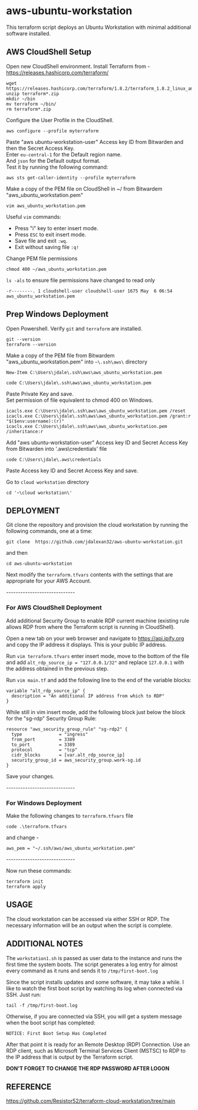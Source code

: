 # aws-ubuntu-workstation
This terraform script deploys an Ubuntu Workstation with minimal additional software
installed.

## AWS CloudShell Setup
Open new CloudShell environment.
Install Terraform from - https://releases.hashicorp.com/terraform/

```
wget https://releases.hashicorp.com/terraform/1.8.2/terraform_1.8.2_linux_amd64.zip
unzip terraform*.zip
mkdir ~/bin
mv terraform ~/bin/
rm terraform*.zip
```

Configure the User Profile in the CloudShell.

```
aws configure --profile myterraform
```

Paste "aws ubuntu-workstation-user" Access key ID from Bitwarden and then the Secret Access Key.<br>
Enter ```eu-central-1``` for the Default region name.<br>
And ```json``` for the Default output format.<br>
Test it by running the following command:
```
aws sts get-caller-identity --profile myterraform
```

Make a copy of the PEM file on CloudShell in ~/ from Bitwardem "aws_ubuntu_workstation.pem"

```
vim aws_ubuntu_workstation.pem
```

Useful ```vim``` commands:
- Press "i" key to enter insert mode.
- Press ```ESC``` to exit insert mode.
- Save file and exit ```:wq```.
- Exit without saving file ```:q!```<br>

Change PEM file permissions

```
chmod 400 ~/aws_ubuntu_workstation.pem
```

```ls -als``` to ensure file permissions have changed to read only

```
-r--------. 1 cloudshell-user cloudshell-user 1675 May  6 06:54 aws_ubuntu_workstation.pem
```

## Prep Windows Deployment
Open Powershell. Verify ```git``` and ```terraform``` are installed.

```
git --version
terraform --version
```

Make a copy of the PEM file from Bitwardem "aws_ubuntu_workstation.pem" into ```~\.ssh\aws\``` directory

```
New-Item C:\Users\jdale\.ssh\aws\aws_ubuntu_workstation.pem
```
```
code C:\Users\jdale\.ssh\aws\aws_ubuntu_workstation.pem
```
Paste Private Key and save.<br>
Set permission of file equivalent to chmod 400 on Windows.
```
icacls.exe C:\Users\jdale\.ssh\aws\aws_ubuntu_workstation.pem /reset
icacls.exe C:\Users\jdale\.ssh\aws\aws_ubuntu_workstation.pem /grant:r "$($env:username):(r)"
icacls.exe C:\Users\jdale\.ssh\aws\aws_ubuntu_workstation.pem /inheritance:r
```

Add "aws ubuntu-workstation-user" Access key ID and Secret Access Key from Bitwarden into '\.aws\credentials' file

```
code C:\Users\jdale\.aws\credentials
```

Paste Access key ID and Secret Access Key and save.  <br>

Go to ```cloud workstation``` directory

```
cd '~\cloud workstation\'
```

## DEPLOYMENT
Git clone the repository and provision the cloud workstation by running the following
commands, one at a time:

```
git clone  https://github.com/jdalexan32/aws-ubuntu-workstation.git
```
and then

```
cd aws-ubuntu-workstation
```

Next modify the `terraform.tfvars` contents with the settings that are appropriate for your AWS Account.<br>

-----------------------------<br>

### For AWS CloudShell Deployment

Add additional Security Group to enable RDP current machine (existing rule allows RDP from where the Terraform script is running in CloudShell).<br>

Open a new tab on your web browser and navigate to https://api.ipify.org and copy the IP address it displays. This is your public IP address.<br>

Run ```vim terraform.tfvars``` enter insert mode, move to the bottom of the file and add ```alt_rdp_source_ip = "127.0.0.1/32"``` and replace ```127.0.0.1``` with the address obtained in the previous step.<br>

Run ```vim main.tf``` and add the following line to the end of the variable blocks:

```
variable "alt_rdp_source_ip" {
  description = "An additional IP address from which to RDP"
}
```

While still in vim insert mode, add the following block just below the block for the "sg-rdp" Security Group Rule:

```
resource "aws_security_group_rule" "sg-rdp2" {
  type              = "ingress"
  from_port         = 3389
  to_port           = 3389
  protocol          = "tcp"
  cidr_blocks       = [var.alt_rdp_source_ip]
  security_group_id = aws_security_group.work-sg.id
}
```

Save your changes.<br>

-----------------------------<br>

### For Windows Deployment

Make the following changes to `terraform.tfvars` file

```
code .\terraform.tfvars
```

and change -

```
aws_pem = "~/.ssh/aws/aws_ubuntu_workstation.pem"
```
-----------------------------<br>

Now run these commands:

```
terraform init
terraform apply
```

## USAGE
The cloud workstation can be accessed via either SSH or RDP. The necessary information
will be an output when the script is complete.


## ADDITIONAL NOTES
The `workstation1.sh` is passed as user data to the instance and runs the first time
the system boots. The script generates a log entry for almost every command as it runs
and sends it to `/tmp/first-boot.log`

Since the script installs updates and some software, it may take a while. I like to watch
the first boot script by watching its log when connected via SSH. Just run:

```
tail -f /tmp/first-boot.log
```

Otherwise, if you are connected via SSH, you will get a system message when the boot
script has completed:

```
NOTICE: First Boot Setup Has Completed
```

After that point it is ready for an Remote Desktop (RDP) Connection. Use an RDP client,
such as Microsoft Terminal Services Client (MSTSC) to RDP to the IP address that is output
by the Terraform script.

**DON'T FORGET TO CHANGE THE RDP PASSWORD AFTER LOGON**


## REFERENCE

https://github.com/Resistor52/terraform-cloud-workstation/tree/main


